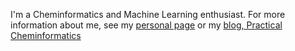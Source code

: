 I'm a Cheminformatics and Machine Learning enthusiast.  For more information about me, see my [personal page](https://patwalters.github.io) or my [blog, Practical Cheminformatics](https://practicalcheminformatics.blogspot.com/)

<!--
**PatWalters/PatWalters** is a ✨ _special_ ✨ repository because its `README.md` (this file) appears on your GitHub profile.

Here are some ideas to get you started:

- 🔭 I’m currently working on ...
- 🌱 I’m currently learning ...
- 👯 I’m looking to collaborate on ...
- 🤔 I’m looking for help with ...
- 💬 Ask me about ...
- 📫 How to reach me: ...
- 😄 Pronouns: ...
- ⚡ Fun fact: ...
-->
